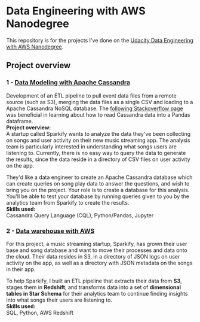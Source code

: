 # Data Engineering with AWS Nanodegree
This repository is for the projects I've done on the [Udacity Data Engineering with AWS Nanodegree](https://www.udacity.com/course/data-engineer-nanodegree--nd027).

## Project overview
### 1 - [Data Modeling with Apache Cassandra](https://github.com/knadoor/Udacity-Data-Engineering-with-AWS-Nanodegree/tree/main/1%20-%20Data%20Modeling%20with%20Apache%20Cassandra)
Development of an ETL pipeline to pull event data files from a remote source (such as S3), merging the data files as a single CSV and loading 
to a Apache Cassandra NoSQL database. The [following Stackoverflow page](https://stackoverflow.com/questions/41247345/python-read-cassandra-data-into-pandas) was beneficial in learning about how to read Cassandra data into a Pandas dataframe.
<br>
<b>Project overview:</b><br>
A startup called Sparkify wants to analyze the data they've been collecting on songs and user activity on their new music streaming app. The analysis 
team is particularly interested in understanding what songs users are listening to. Currently, there is no easy way to query the data to generate the 
results, since the data reside in a directory of CSV files on user activity on the app.

They'd like a data engineer to create an Apache Cassandra database which can create queries on song play data to answer the questions, and wish to bring 
you on the project. Your role is to create a database for this analysis. You'll be able to test your database by running queries given to you by the 
analytics team from Sparkify to create the results.<br>
<b>Skills used:</b><br>
Cassandra Query Language (CQL), Python/Pandas, Jupyter

### 2 - [Data warehouse with AWS](https://github.com/knadoor/Udacity-Data-Engineering-with-AWS-Nanodegree/tree/main/2%20-%20Data%20warehouse%20with%20AWS)
For this project, a music streaming startup, Sparkify, has grown their user base and song database and want to move their processes and data onto the cloud. Their data resides in S3, in a directory of JSON logs on user activity on the app, as well as a directory with JSON metadata on the songs in their app.

To help Sparkify, I built an ETL pipeline that extracts their data from **S3**, stages them in **Redshift**, and transforms data into a set of **dimensional tables in Star Schema** for their analytics team to continue finding insights into what songs their users are listening to.<br>
<b>Skills used:</b><br>
SQL, Python, AWS Redshift

